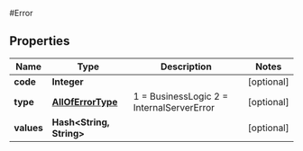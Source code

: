 #Error

## Properties
Name | Type | Description | Notes
------------ | ------------- | ------------- | -------------
**code** | **Integer** |  | [optional] 
**type** | [**AllOfErrorType**](AllOfErrorType.md) |   1 &#x3D; BusinessLogic  2 &#x3D; InternalServerError | [optional] 
**values** | **Hash&lt;String, String&gt;** |  | [optional] 

